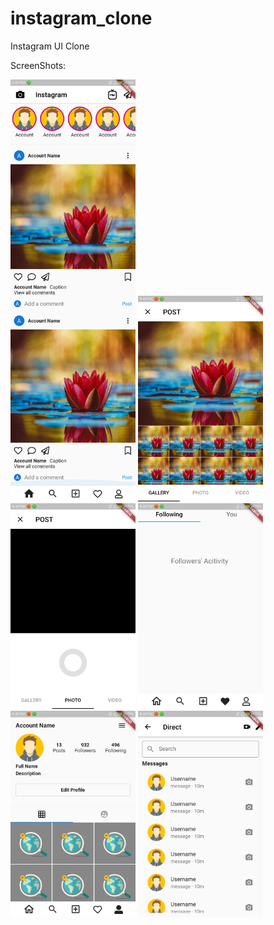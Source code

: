 # instagram_clone
Instagram UI Clone

ScreenShots:

<img src="https://github.com/jagrut-18/instagram_clone/blob/master/screenshots/Screenshot_1.png" width="200">
<img src="https://github.com/jagrut-18/instagram_clone/blob/master/screenshots/Screenshot_2.png" width="200">
<img src="https://github.com/jagrut-18/instagram_clone/blob/master/screenshots/Screenshot_3.png" width="200">
<img src="https://github.com/jagrut-18/instagram_clone/blob/master/screenshots/Screenshot_4.png" width="200">
<img src="https://github.com/jagrut-18/instagram_clone/blob/master/screenshots/Screenshot_5.png" width="200">
<img src="https://github.com/jagrut-18/instagram_clone/blob/master/screenshots/Screenshot_6.png" width="200">
